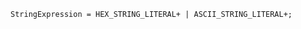 <!-- This file is generated automatically by infrastructure scripts. Please don't edit by hand. -->

```{ .ebnf .slang-ebnf #StringExpression }
StringExpression = HEX_STRING_LITERAL+ | ASCII_STRING_LITERAL+;
```
